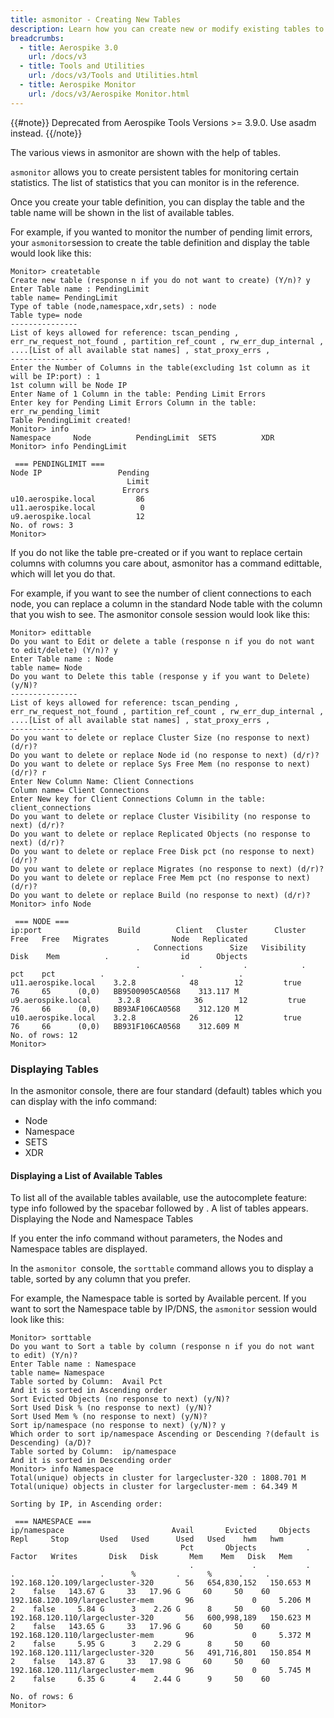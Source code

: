 ```yaml
---
title: asmonitor - Creating New Tables
description: Learn how you can create new or modify existing tables to organize the information that is displayed by the asmonitor command.
breadcrumbs:
  - title: Aerospike 3.0
    url: /docs/v3
  - title: Tools and Utilities
    url: /docs/v3/Tools and Utilities.html
  - title: Aerospike Monitor
    url: /docs/v3/Aerospike Monitor.html
---
```


{{#note}}
Deprecated from Aerospike Tools Versions >= 3.9.0. Use asadm instead.
{{/note}}

The various views in asmonitor are shown with the help of tables.

`asmonitor` allows you to create persistent tables for monitoring certain statistics.  The list of statistics that you can monitor is in the reference.

Once you create your table definition, you can display the table and the table name will be shown in the list of available tables.

For example, if you wanted to monitor the number of pending limit errors, your `asmonitor`session to create the table definition and display the table would look like this:

```
Monitor> createtable
Create new table (response n if you do not want to create) (Y/n)? y
Enter Table name : PendingLimit
table name= PendingLimit
Type of table (node,namespace,xdr,sets) : node
Table type= node
---------------
List of keys allowed for reference: tscan_pending , err_rw_request_not_found , partition_ref_count , rw_err_dup_internal , ....[List of all available stat names] , stat_proxy_errs ,
---------------
Enter the Number of Columns in the table(excluding 1st column as it will be IP:port) : 1
1st column will be Node IP
Enter Name of 1 Column in the table: Pending Limit Errors
Enter key for Pending Limit Errors Column in the table: err_rw_pending_limit
Table PendingLimit created!
Monitor> info
Namespace     Node          PendingLimit  SETS          XDR          
Monitor> info PendingLimit
 
 === PENDINGLIMIT ===
Node IP                 Pending
                          Limit
                         Errors
u10.aerospike.local         86
u11.aerospike.local          0
u9.aerospike.local          12
No. of rows: 3
Monitor>
```



If you do not like the table pre-created or if you want to replace certain columns with columns you care about, asmonitor has a command edittable, which will let you do that.

For example, if you want to see the number of client connections to each node, you can replace a column in the standard Node table with the column that you wish to see.  The asmonitor console session would look like this:

```
Monitor> edittable
Do you want to Edit or delete a table (response n if you do not want to edit/delete) (Y/n)? y
Enter Table name : Node
table name= Node
Do you want to Delete this table (response y if you want to Delete) (y/N)?
---------------
List of keys allowed for reference: tscan_pending , err_rw_request_not_found , partition_ref_count , rw_err_dup_internal , ....[List of all available stat names] , stat_proxy_errs ,
---------------
Do you want to delete or replace Cluster Size (no response to next) (d/r)?
Do you want to delete or replace Node id (no response to next) (d/r)?
Do you want to delete or replace Sys Free Mem (no response to next) (d/r)? r
Enter New Column Name: Client Connections
Column name= Client Connections
Enter New key for Client Connections Column in the table: client_connections
Do you want to delete or replace Cluster Visibility (no response to next) (d/r)?
Do you want to delete or replace Replicated Objects (no response to next) (d/r)?
Do you want to delete or replace Free Disk pct (no response to next) (d/r)?
Do you want to delete or replace Migrates (no response to next) (d/r)?
Do you want to delete or replace Free Mem pct (no response to next) (d/r)?
Do you want to delete or replace Build (no response to next) (d/r)?
Monitor> info Node
 
 === NODE ===
ip:port                 Build        Client   Cluster      Cluster   Free   Free   Migrates              Node   Replicated
                            .   Connections      Size   Visibility   Disk    Mem          .                id      Objects
                            .             .         .            .    pct    pct          .                 .            .
u11.aerospike.local    3.2.8            48        12         true     76     65      (0,0)   BB9500905CA0568    313.117 M
u9.aerospike.local      3.2.8            36        12         true     76     66      (0,0)   BB93AF106CA0568    312.120 M
u10.aerospike.local    3.2.8            26        12         true     76     66      (0,0)   BB931F106CA0568    312.609 M
No. of rows: 12
Monitor>
```



### Displaying Tables

In the asmonitor console, there are four standard (default) tables which you can display with the info command:

- Node
- Namespace
- SETS
- XDR

#### Displaying a List of Available Tables

To list all of the available tables available, use the autocomplete feature: type info followed by the spacebar followed by <tab> <tab>.  A list of tables appears.
Displaying the Node and Namespace Tables

If you enter the info command without parameters, the Nodes and Namespace tables are displayed.  


In the `asmonitor `console, the `sorttable` command allows you to display a table, sorted by any column that you prefer.

For example, the Namespace table is sorted by Available percent.  If you want to sort the Namespace table by IP/DNS, the `asmonitor` session would look like this:

```
Monitor> sorttable
Do you want to Sort a table by column (response n if you do not want to edit) (Y/n)?
Enter Table name : Namespace
table name= Namespace
Table sorted by Column:  Avail Pct
And it is sorted in Ascending order
Sort Evicted Objects (no response to next) (y/N)?
Sort Used Disk % (no response to next) (y/N)?
Sort Used Mem % (no response to next) (y/N)?
Sort ip/namespace (no response to next) (y/N)? y
Which order to sort ip/namespace Ascending or Descending ?(default is Descending) (a/D)?
Table sorted by Column:  ip/namespace
And it is sorted in Descending order
Monitor> info Namespace
Total(unique) objects in cluster for largecluster-320 : 1808.701 M
Total(unique) objects in cluster for largecluster-mem : 64.349 M
 
Sorting by IP, in Ascending order:
 
 === NAMESPACE ===
ip/namespace                        Avail       Evicted     Objects     Repl     Stop       Used   Used      Used   Used    hwm   hwm
                                      Pct       Objects           .   Factor   Writes       Disk   Disk       Mem    Mem   Disk   Mem
                                        .             .           .        .        .          .      %         .      %      .     .
192.168.120.109/largecluster-320       56   654,830,152   150.653 M        2    false   143.67 G     33   17.96 G     60     50    60
192.168.120.109/largecluster-mem       96             0     5.206 M        2    false     5.84 G      3    2.26 G      8     50    60
192.168.120.110/largecluster-320       56   600,998,189   150.623 M        2    false   143.65 G     33   17.96 G     60     50    60
192.168.120.110/largecluster-mem       96             0     5.372 M        2    false     5.95 G      3    2.29 G      8     50    60
192.168.120.111/largecluster-320       56   491,716,801   150.854 M        2    false   143.87 G     33   17.98 G     60     50    60
192.168.120.111/largecluster-mem       96             0     5.745 M        2    false     6.35 G      4    2.44 G      9     50    60

No. of rows: 6
Monitor>
```
